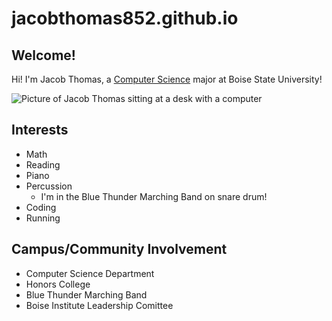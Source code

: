 # jacobthomas852.github.io
## Welcome!
Hi! I'm Jacob Thomas, a [Computer Science](https://www.boisestate.edu/coen-cs/) major at Boise State University!

![Picture of Jacob Thomas sitting at a desk with a computer](https://jacobthomas852.github.io/jacob-senior-photo.jpg)

## Interests
* Math
* Reading
* Piano
* Percussion
  * I'm in the Blue Thunder Marching Band on snare drum!
* Coding
* Running

## Campus/Community Involvement
* Computer Science Department
* Honors College
* Blue Thunder Marching Band
* Boise Institute Leadership Comittee
